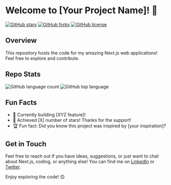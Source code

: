 # Welcome to [Your Project Name]! 🚀

[![GitHub stars](https://img.shields.io/github/stars/your-username/your-repo.svg)](https://github.com/your-username/your-repo/stargazers)
[![GitHub forks](https://img.shields.io/github/forks/your-username/your-repo.svg)](https://github.com/your-username/your-repo/network)
[![GitHub license](https://img.shields.io/github/license/your-username/your-repo.svg)](https://github.com/your-username/your-repo/blob/master/LICENSE)

## Overview

This repository hosts the code for my amazing Next.js web applications! Feel free to explore and contribute.

## Repo Stats

![GitHub language count](https://img.shields.io/github/languages/count/your-username/your-repo)
![GitHub top language](https://img.shields.io/github/languages/top/your-username/your-repo)

## Fun Facts

- 🚀 Currently building [XYZ feature]!
- 🌟 Achieved [X] number of stars! Thanks for the support!
- 🏆 Fun fact: Did you know this project was inspired by [your inspiration]?

## Get in Touch

Feel free to reach out if you have ideas, suggestions, or just want to chat about Next.js, coding, or anything else! You can find me on [LinkedIn](https://www.linkedin.com/in/your-profile/) or [Twitter](https://twitter.com/your-handle).

Enjoy exploring the code! 😊
